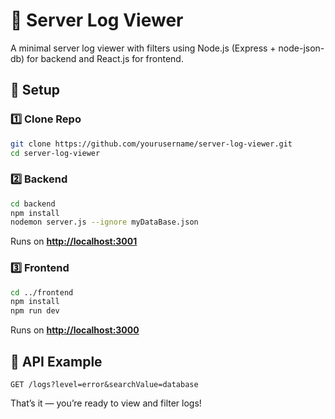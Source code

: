 # 📜 Server Log Viewer

A minimal server log viewer with filters using Node.js (Express + node-json-db) for backend and React.js for frontend.

## 🚀 Setup

### 1️⃣ Clone Repo

```bash
git clone https://github.com/yourusername/server-log-viewer.git
cd server-log-viewer
```

### 2️⃣ Backend

```bash
cd backend
npm install
nodemon server.js --ignore myDataBase.json
```

Runs on **[http://localhost:3001](http://localhost:3001)**

### 3️⃣ Frontend

```bash
cd ../frontend
npm install
npm run dev
```

Runs on **[http://localhost:3000](http://localhost:3000)**

## 🔗 API Example

```
GET /logs?level=error&searchValue=database
```

That’s it — you’re ready to view and filter logs!